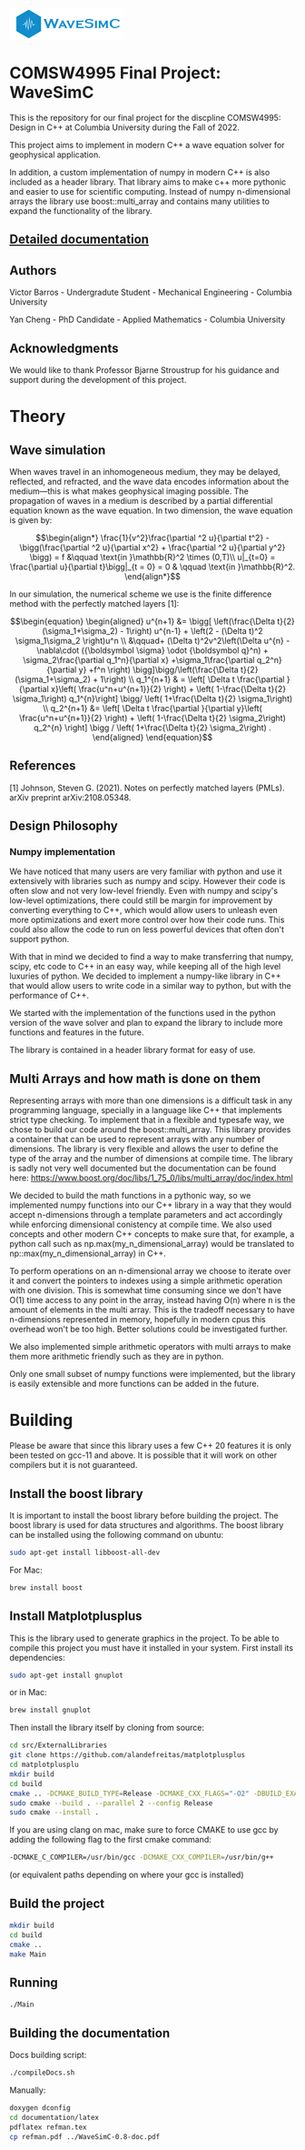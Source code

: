 ![WaveSimC](WaveSimCLogo.png)

# COMSW4995 Final Project: WaveSimC

This is the repository for our final project for the discpline COMSW4995: Design in C++ at Columbia University during the Fall of 2022.

This project aims to implement in modern C++ a wave equation solver for geophysical application.

In addition, a custom implementation of numpy in modern C++ is also included as a header library.
That library aims to make c++ more pythonic and easier to use for scientific computing.
Instead of numpy n-dimensional arrays the library use boost::multi_array and contains many utilities to expand the functionality of the library.

## [Detailed documentation](https://wavesimc.vbpage.net/)

## Authors

Victor Barros - Undergradute Student - Mechanical Engineering - Columbia University

Yan Cheng - PhD Candidate - Applied Mathematics - Columbia University

## Acknowledgments

We would like to thank Professor Bjarne Stroustrup for his guidance and support during the development of this project.

# Theory

## Wave simulation

When waves travel in an inhomogeneous medium, they may be delayed, reflected, and refracted, and the wave data encodes information about the medium—this is what makes geophysical imaging possible. The propagation of waves in a medium is described by a partial differential equation known as the wave equation. In two dimension, the wave equation is given by:

```math
\begin{align*}
\frac{1}{v^2}\frac{\partial ^2 u}{\partial t^2} - \bigg(\frac{\partial ^2 u}{\partial x^2} + \frac{\partial ^2 u}{\partial y^2} \bigg) = f &\qquad \text{in }\mathbb{R}^2 \times (0,T)\\
u|_{t=0} = \frac{\partial u}{\partial t}\bigg|_{t = 0} = 0 & \qquad \text{in }\mathbb{R}^2.
\end{align*}
```

In our simulation, the numerical scheme we use is the finite difference method with the perfectly matched layers [1]:

```math
\begin{equation}
	\begin{aligned}
		u^{n+1}
		&= \bigg[ \left(\frac{\Delta t}{2}(\sigma_1+\sigma_2) - 1\right) u^{n-1}  + \left(2 - (\Delta t)^2 \sigma_1\sigma_2  \right)u^n \\
		&\qquad+ (\Delta t)^2v^2\left(\Delta u^{n} - \nabla\cdot ({\boldsymbol \sigma} \odot {\boldsymbol q}^n) + \sigma_2\frac{\partial  q_1^n}{\partial x} +\sigma_1\frac{\partial  q_2^n}{\partial y} +f^n \right) \bigg]\bigg/\left(\frac{\Delta t}{2}(\sigma_1+\sigma_2) + 1\right) \\
		q_1^{n+1} & = \left[ \Delta t \frac{\partial }{\partial x}\left( \frac{u^n+u^{n+1}}{2} \right) + \left( 1-\frac{\Delta t}{2} \sigma_1\right) q_1^{n}\right] \bigg/ \left( 1+\frac{\Delta t}{2} \sigma_1\right) \\
		q_2^{n+1} &= \left[ \Delta t \frac{\partial }{\partial y}\left( \frac{u^n+u^{n+1}}{2} \right) + \left( 1-\frac{\Delta t}{2} \sigma_2\right) q_2^{n} \right] \bigg / \left( 1+\frac{\Delta t}{2} \sigma_2\right) .
	\end{aligned}
\end{equation}
```

## References

<a id="1">[1]</a>
Johnson, Steven G. (2021).
Notes on perfectly matched layers (PMLs).
arXiv preprint arXiv:2108.05348.

## Design Philosophy

### Numpy implementation

We have noticed that many users are very familiar with python and use it extensively with libraries such as numpy and scipy. However their code is often slow and not very low-level friendly. Even with numpy and scipy's low-level optimizations, there could still be margin for improvement by converting everything to C++, which would allow users to unleash even more optimizations and exert more control over how their code runs. This could also allow the code to run on less powerful devices that often don't support python.

With that in mind we decided to find a way to make transferring that numpy, scipy, etc code to C++ in an easy way, while keeping all of the high level luxuries of python. We decided to implement a numpy-like library in C++ that would allow users to write code in a similar way to python, but with the performance of C++.

We started with the implementation of the functions used in the python version of the wave solver and plan to expand the library to include more functions and features in the future.

The library is contained in a header library format for easy of use.

## Multi Arrays and how math is done on them

Representing arrays with more than one dimensions is a difficult task in any programming language, specially in a language like C++ that implements strict type checking. To implement that in a flexible and typesafe way, we chose to build our code around the boost::multi_array. This library provides a container that can be used to represent arrays with any number of dimensions. The library is very flexible and allows the user to define the type of the array and the number of dimensions at compile time. The library is sadly not very well documented but the documentation can be found here: https://www.boost.org/doc/libs/1_75_0/libs/multi_array/doc/index.html

We decided to build the math functions in a pythonic way, so we implemented numpy functions into our C++ library in a way that they would accept n-dimensions through a template parameters and act accordingly while enforcing dimensional conistency at compile time. We also used concepts and other modern C++ concepts to make sure that, for example, a python call such as np.max(my_n_dimensional_array) would be translated to np::max(my_n_dimensional_array) in C++.

To perform operations on an n-dimensional array we choose to iterate over it and convert the pointers to indexes using a simple arithmetic operation with one division. This is somewhat time consuming since we don't have O(1) time access to any point in the array, instead having O(n) where n is the amount of elements in the multi array. This is the tradeoff necessary to have n-dimensions represented in memory, hopefully in modern cpus this overhead won't be too high. Better solutions could be investigated further.

We also implemented simple arithmetic operators with multi arrays to make them more arithmetic friendly such as they are in python.

Only one small subset of numpy functions were implemented, but the library is easily extensible and more functions can be added in the future.

# Building

Please be aware that since this library uses a few C++ 20 features it is only been tested on gcc-11 and above. It is possible that it will work on other compilers but it is not guaranteed.

## Install the boost library

It is important to install the boost library before building the project. The boost library is used for data structures and algorithms. The boost library can be installed using the following command on ubuntu:

```bash
sudo apt-get install libboost-all-dev
```

For Mac:

```bash
brew install boost
```

## Install Matplotplusplus

This is the library used to generate graphics in the project. To be able to compile this project you must have it installed in your system. First install its dependencies:

```bash
sudo apt-get install gnuplot
```

or in Mac:

```bash
brew install gnuplot
```

Then install the library itself by cloning from source:

```bash
cd src/ExternalLibraries
git clone https://github.com/alandefreitas/matplotplusplus
cd matplotplusplu
mkdir build
cd build
cmake .. -DCMAKE_BUILD_TYPE=Release -DCMAKE_CXX_FLAGS="-O2" -DBUILD_EXAMPLES=OFF -DBUILD_TESTS=OFF
sudo cmake --build . --parallel 2 --config Release
sudo cmake --install .
```

If you are using clang on mac, make sure to force CMAKE to use gcc by adding the following flag to the first cmake command:

```bash
-DCMAKE_C_COMPILER=/usr/bin/gcc -DCMAKE_CXX_COMPILER=/usr/bin/g++
```

(or equivalent paths depending on where your gcc is installed)

## Build the project

```bash
mkdir build
cd build
cmake ..
make Main
```

## Running

```bash
./Main
```

## Building the documentation

Docs building script:

```bash
./compileDocs.sh
```

Manually:

```bash
doxygen dconfig
cd documentation/latex
pdflatex refman.tex
cp refman.pdf ../WaveSimC-0.8-doc.pdf
```

